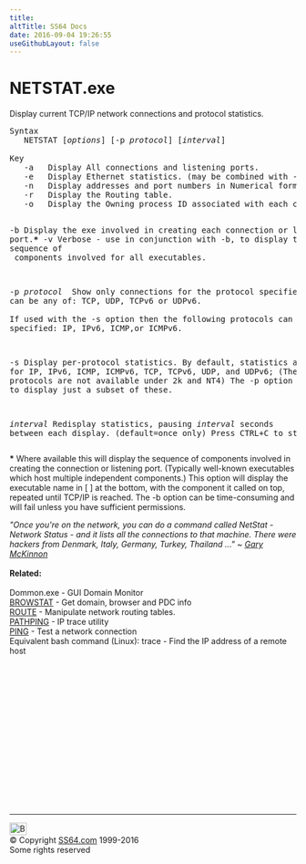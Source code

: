 ```yaml
---
title:
altTitle: SS64 Docs
date: 2016-09-04 19:26:55
useGithubLayout: false
---
```

<!-- #BeginLibraryItem "/Library/head_nt.lbi" --><!-- #EndLibraryItem --><h1>NETSTAT.exe</h1> 
<p>Display current TCP/IP network connections and protocol statistics.</p>
<pre>Syntax
   NETSTAT [<i>options</i>] [-p <i>protocol</i>] [<i>interval</i>]<br>
Key<br>   -a   Display All connections and listening ports.
   -e   Display Ethernet statistics. (may be combined with -s)
   -n   Display addresses and port numbers in Numerical form.
   -r   Display the Routing table.
   -o   Display the Owning process ID associated with each connection.

   -b   Display the exe involved in creating each connection or listening port.<b>*</b>
   -v   Verbose - use in conjunction with -b, to display the sequence of<br>        components involved for all executables.

   -p <i>protocol
      </i>  Show only connections for the protocol specified; 
        can be any of: TCP, UDP, TCPv6 or UDPv6.  
        If used with the -s option then the following protocols
        can also be specified: IP, IPv6, ICMP,or ICMPv6. 

   -s   Display per-protocol statistics.  By default, statistics are
        shown for IP, IPv6, ICMP, ICMPv6, TCP, TCPv6, UDP, and UDPv6;
        (The v6 protocols are not available under 2k and NT4)
        The -p option can be used to display just a subset of these.

   <i>interval</i>     Redisplay statistics, pausing <i>interval </i>seconds between
                each display. (default=once only) Press CTRL+C to stop. </pre>
<p><b>*</b> Where available this will display the sequence of components involved in creating the connection or listening port. (Typically well-known executables which host
multiple independent components.) This option will display the executable name in [ ] at the bottom, with the component it called on top, repeated until TCP/IP is reached. The -b option
can be time-consuming and will fail unless you have sufficient permissions.</p>
<p><span class="quote"><i>"Once you're on the network, you can do a command called NetStat - Network Status - and it lists all the connections to that machine. There were hackers from Denmark, Italy, Germany, Turkey, Thailand ..." ~ <a href="http://www.guardian.co.uk/weekend/story/0,3605,1523143,00.html">Gary McKinnon</a></i></span><br>
<br>
<b>Related:</b><br>
<br>
Dommon.exe - GUI Domain Monitor<br>
<a href="browstat.html">BROWSTAT</a> - Get domain, browser and PDC info <br>
<a href="route.html">ROUTE</a> - Manipulate network routing tables.<br>
<a href="pathping.html">PATHPING</a> - IP trace utility <br>
<a href="ping.html">PING</a> - Test a network connection <br>
Equivalent bash command (Linux): trace - Find the IP address of a remote host</p><!-- #BeginLibraryItem "/Library/foot_nt.lbi" --><p><script async="" src="//pagead2.googlesyndication.com/pagead/js/adsbygoogle.js"></script>
<!-- windows300 -->
<ins class="adsbygoogle" style="display:inline-block;width:300px;height:250px" data-ad-client="ca-pub-6140977852749469" data-ad-slot="7649547908"></ins>
<script>
(adsbygoogle = window.adsbygoogle || []).push({});
</script></p>
<hr>
<div id="bl" class="footer"><a href="#"><img src="../images/top.png" width="30" height="22" alt="Back to the Top"></a></div>
<div id="br" class="footer, tagline">© Copyright <a href="http://ss64.com/">SS64.com</a> 1999-2016<br>
Some rights reserved</div><!-- #EndLibraryItem -->

